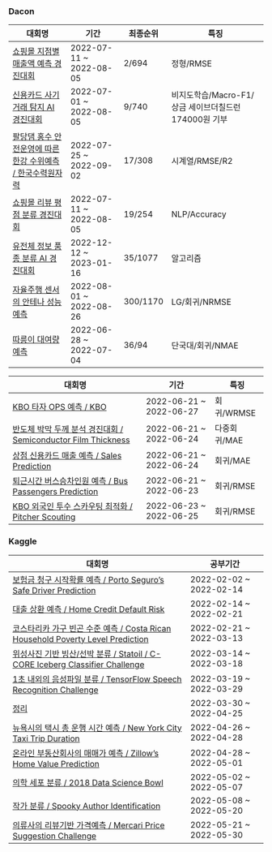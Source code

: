 ### Dacon

|대회명|기간|최종순위|특징|
|------|---|---|---|
|[쇼핑몰 지점별 매출액 예측 경진대회](https://github.com/gtseo0606/Learned/tree/main/Dacon/%EC%87%BC%ED%95%91%EB%AA%B0%20%EC%A7%80%EC%A0%90%EB%B3%84%20%EB%A7%A4%EC%B6%9C%EC%95%A1%20%EC%98%88%EC%B8%A1%20%EA%B2%BD%EC%A7%84%EB%8C%80%ED%9A%8C)|2022-07-11 ~ 2022-08-05|2/694|정형/RMSE|
|[신용카드 사기 거래 탐지 AI 경진대회](https://github.com/gtseo0606/Learned/tree/main/Dacon/%EC%8B%A0%EC%9A%A9%EC%B9%B4%EB%93%9C%20%EC%82%AC%EA%B8%B0%20%EA%B1%B0%EB%9E%98%20%ED%83%90%EC%A7%80)|2022-07-01 ~ 2022-08-05|9/740|비지도학습/Macro-F1/상금 세이브더칠드런 174000원 기부|
|[팔당댐 홍수 안전운영에 따른 한강 수위예측 / 한국수력원자력](https://github.com/gtseo0606/Learned/tree/main/Dacon/%ED%8C%94%EB%8B%B9%EB%8C%90%20%ED%99%8D%EC%88%98%20%EC%95%88%EC%A0%84%EC%9A%B4%EC%98%81%EC%97%90%20%EB%94%B0%EB%A5%B8%20%ED%95%9C%EA%B0%95%20%EC%88%98%EC%9C%84%EC%98%88%EC%B8%A1%20AI%20%EA%B2%BD%EC%A7%84%EB%8C%80%ED%9A%8C)|2022-07-25 ~ 2022-09-02|17/308|시계열/RMSE/R2|
|[쇼핑몰 리뷰 평점 분류 경진대회](https://github.com/gtseo0606/Learned/tree/main/Dacon/%EC%87%BC%ED%95%91%EB%AA%B0%20%EB%A6%AC%EB%B7%B0%20%ED%8F%89%EC%A0%90%20%EB%B6%84%EB%A5%98%20%EA%B2%BD%EC%A7%84%EB%8C%80%ED%9A%8C)|2022-07-11 ~ 2022-08-05|19/254|NLP/Accuracy|
|[유전체 정보 품종 분류 AI 경진대회](https://github.com/gtseo0606/TIL/tree/main/Dacon/%EC%9C%A0%EC%A0%84%EC%B2%B4%20%EC%A0%95%EB%B3%B4%20%ED%92%88%EC%A2%85%20%EB%B6%84%EB%A5%98%20AI%20%EA%B2%BD%EC%A7%84%EB%8C%80%ED%9A%8C)|2022-12-12 ~ 2023-01-16|35/1077|알고리즘 | 유전체 | 분류 | Macro F1 Score|
|[자율주행 센서의 안테나 성능 예측](https://github.com/gtseo0606/Learned/tree/main/Dacon/%EC%9E%90%EC%9C%A8%EC%A3%BC%ED%96%89%20%EC%84%BC%EC%84%9C%EC%9D%98%20%EC%95%88%ED%85%8C%EB%82%98%20%EC%84%B1%EB%8A%A5%20%EC%98%88%EC%B8%A1)|2022-08-01 ~ 2022-08-26|300/1170|LG/회귀/NRMSE|
|[따릉이 대여량 예측](https://github.com/gtseo0606/Learned/tree/main/Dacon/%EB%8B%A8%EA%B5%AD%EB%8C%80%20%EB%94%B0%EB%A6%89%EC%9D%B4%20%EB%8C%80%EC%97%AC%EB%9F%89%20%EC%98%88%EC%B8%A1)|2022-06-28 ~ 2022-07-04|36/94|단국대/회귀/NMAE|

|대회명|기간|특징|
|------|---|---|
|[KBO 타자 OPS 예측 / KBO](https://github.com/gtseo0606/Learned/tree/main/Dacon/KBO%20%EC%99%B8%EA%B5%AD%EC%9D%B8%20%ED%88%AC%EC%88%98%20%EC%8A%A4%EC%B9%B4%EC%9A%B0%ED%8C%85%20%EC%B5%9C%EC%A0%81%ED%99%94)|2022-06-21 ~ 2022-06-27|회귀/WRMSE|
|[반도체 박막 두께 분석 경진대회 / Semiconductor Film Thickness](https://github.com/gtseo0606/Learned/tree/main/Dacon/%EB%B0%98%EB%8F%84%EC%B2%B4%20%EB%B0%95%EB%A7%89%20%EB%91%90%EA%BB%98%20%EB%B6%84%EC%84%9D%20%EA%B2%BD%EC%A7%84%EB%8C%80%ED%9A%8C)|2022-06-21 ~ 2022-06-24|다중회귀/MAE|
|[상점 신용카드 매출 예측 / Sales Prediction](https://github.com/gtseo0606/Learned/tree/main/Dacon/%EC%83%81%EC%A0%90%20%EC%8B%A0%EC%9A%A9%EC%B9%B4%EB%93%9C%20%EB%A7%A4%EC%B6%9C%20%EC%98%88%EC%B8%A1)|2022-06-21 ~ 2022-06-24|회귀/MAE|
|[퇴근시간 버스승차인원 예측 / Bus Passengers Prediction](https://github.com/gtseo0606/Learned/tree/main/Dacon/%ED%87%B4%EA%B7%BC%EC%8B%9C%EA%B0%84%20%EB%B2%84%EC%8A%A4%EC%8A%B9%EC%B0%A8%EC%9D%B8%EC%9B%90%20%EC%98%88%EC%B8%A1)|2022-06-21 ~ 2022-06-23|회귀/RMSE|
|[KBO 외국인 투수 스카우팅 최적화 / Pitcher Scouting](https://github.com/gtseo0606/Learned/tree/main/Dacon/KBO%20%EC%99%B8%EA%B5%AD%EC%9D%B8%20%ED%88%AC%EC%88%98%20%EC%8A%A4%EC%B9%B4%EC%9A%B0%ED%8C%85%20%EC%B5%9C%EC%A0%81%ED%99%94)|2022-06-23 ~ 2022-06-25|회귀/RMSE|

### Kaggle 

|대회명|공부기간|
|------|---|
|[보험금 청구 시작확률 예측 / Porto Seguro’s Safe Driver Prediction](https://github.com/gtseo0606/Learned/tree/main/Kaggle/Porto%20Seguro%E2%80%99s%20Safe%20Driver%20Prediction)|2022-02-02 ~ 2022-02-14|
|[대출 상환 예측 / Home Credit Default Risk](https://github.com/gtseo0606/Learned/tree/main/Kaggle/Home%20Credit%20Default%20Risk)|2022-02-14 ~ 2022-02-21|
|[코스타리카 가구 빈곤 수준 예측 / Costa Rican Household Poverty Level Prediction](https://github.com/gtseo0606/Learned/tree/main/Kaggle/Costa%20Rican%20Household%20Poverty%20Level%20Prediction)|2022-02-21 ~ 2022-03-13|
|[위성사진 기반 빙산/선박 분류 / Statoil / C-CORE Iceberg Classifier Challenge](https://github.com/gtseo0606/Learned/tree/main/Kaggle/Statoil%2C%20C-CORE%20Iceberg%20Classifier)|2022-03-14 ~ 2022-03-18|
|[1초 내외의 음성파일 분류 / TensorFlow Speech Recognition Challenge](https://github.com/gtseo0606/Learned/tree/main/Kaggle/TensorFlow%20Speech%20Recognition)|2022-03-19 ~ 2022-03-29|
|[정리](https://github.com/gtseo0606/Learned/tree/main/Kaggle/%EC%A0%95%EB%A6%AC)|2022-03-30 ~ 2022-04-25|
|[뉴욕시의 택시 총 운행 시간 예측 / New York City Taxi Trip Duration](https://github.com/gtseo0606/Learned/tree/main/Kaggle/New%20York%20City%20Taxi%20Trip%20Duration)|2022-04-26 ~ 2022-04-28|
|[온라인 부동산회사의 매매가 예측 / Zillow’s Home Value Prediction](https://github.com/gtseo0606/Learned/tree/main/Kaggle/Zillow%E2%80%99s%20Home%20Value%20Prediction)|2022-04-28 ~ 2022-05-01|
|[의학 세포 분류 / 2018 Data Science Bowl](https://github.com/gtseo0606/Learned/tree/main/Kaggle/2018%20Data%20Science%20Bowl)|2022-05-02 ~ 2022-05-07|
|[작가 분류 / Spooky Author Identification](https://github.com/gtseo0606/Learned/tree/main/Kaggle/Spooky%20Author%20Identification)|2022-05-08 ~ 2022-05-20|
|[의류사의 리뷰기반 가격예측 / Mercari Price Suggestion Challenge](https://github.com/gtseo0606/Learned/tree/main/Kaggle/Mercari%20Price%20Suggestion)|2022-05-21 ~ 2022-05-30|

